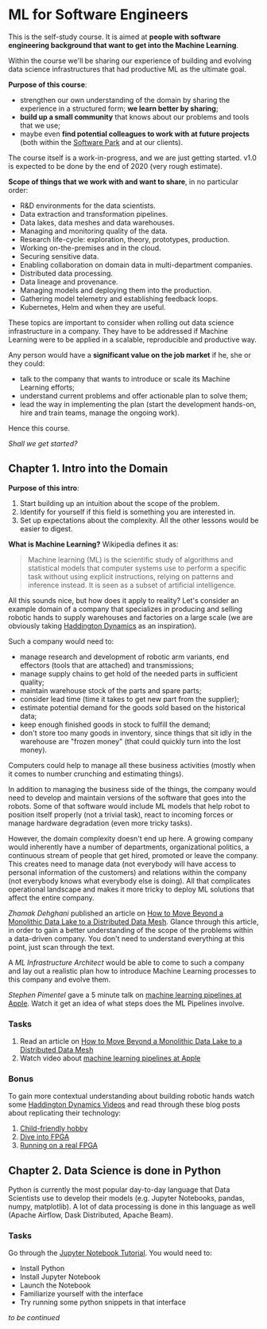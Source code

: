 # ML for Software Engineers

This is the self-study course. It is aimed at **people with software
engineering background that want to get into the Machine Learning**.

Within the course we'll be sharing our experience of building and
evolving data science infrastructures that had productive ML as the
ultimate goal.

**Purpose of this course**:

- strengthen our own understanding of the domain by sharing the
  experience in a structured form; **we learn better by sharing**;
- **build up a small community** that knows about our problems and
  tools that we use;
- maybe even **find potential colleagues to work with at future
  projects** (both within the [Software
  Park](https://www.softwarepark.cc) and at our clients).
  
The course itself is a work-in-progress, and we are just getting
started. v1.0 is expected to be done by the end of 2020 (very rough
estimate).

**Scope of things that we work with and want to share**, in no
particular order:

- R&D environments for the data scientists. 
- Data extraction and transformation pipelines.
- Data lakes, data meshes and data warehouses.
- Managing and monitoring quality of the data.
- Research life-cycle: exploration, theory, prototypes, production.
- Working on-the-premises and in the cloud.
- Securing sensitive data.
- Enabling collaboration on domain data in multi-department companies.
- Distributed data processing.
- Data lineage and provenance.
- Managing models and deploying them into the production.
- Gathering model telemetry and establishing feedback loops.
- Kubernetes, Helm and when they are useful.

These topics are important to consider when rolling out data science
infrastructure in a company. They have to be addressed if
Machine Learning were to be applied in a scalable, reproducible and
productive way.

Any person would have a **significant value on the job market** if he, she
or they could:

- talk to the company that wants to introduce or scale its Machine
  Learning efforts;
- understand current problems and offer actionable plan to solve them;
- lead the way in implementing the plan (start the development
  hands-on, hire and train teams, manage the ongoing work).

Hence this course.

_Shall we get started?_


## Chapter 1. Intro into the Domain

**Purpose of this intro**:

1. Start building up an intuition about the scope of the problem.
2. Identify for yourself if this field is something you are interested
   in.
3. Set up expectations about the complexity. All the other lessons
   would be easier to digest.

**What is Machine Learning?** Wikipedia defines it as:

> Machine learning (ML) is the scientific study of algorithms and
> statistical models that computer systems use to perform a specific
> task without using explicit instructions, relying on patterns and
> inference instead. It is seen as a subset of artificial intelligence.

All this sounds nice, but how does it apply to reality? Let's consider
an example domain of a company that specializes in producing and
selling robotic hands to supply warehouses and factories on a large
scale (we are obviously taking [Haddington
Dynamics](http://hdrobotic.com) as an inspiration).

Such a company would need to:

- manage research and development of robotic arm variants, end
  effectors (tools that are attached) and transmissions;
- manage supply chains to get hold of the needed parts in sufficient
  quality;
- maintain warehouse stock of the parts and spare parts;
- consider lead time (time it takes to get new part from
  the supplier);
- estimate potential demand for the goods sold based on the historical
  data;
- keep enough finished goods in stock to fulfill the demand;
- don't store too many goods in inventory, since things that sit idly
  in the warehouse are "frozen money" (that could quickly turn into
  the lost money).
  
  
Computers could help to manage all these business activities (mostly
when it comes to number crunching and estimating things).
  
In addition to managing the business side of the things, the company
would need to develop and maintain versions of the software that goes
into the robots. Some of that software would include ML models that
help robot to position itself properly (not a trivial task), react to
incoming forces or manage hardware degradation (even more tricky
tasks).

However, the domain complexity doesn't end up here. A growing company
would inherently have a number of departments, organizational
politics, a continuous stream of people that get hired, promoted or
leave the company. This creates need to manage data (not everybody
will have access to personal information of the customers) and
relations within the company (not everybody knows what everybody else
is doing). All that complicates operational landscape and makes it
more tricky to deploy ML solutions that affect the entire company.

_Zhamak Dehghani_ published an article on [How to Move Beyond a
Monolithic Data Lake to a Distributed Data
Mesh](https://martinfowler.com/articles/data-monolith-to-mesh.html). Glance
through this article, in order to gain a better understanding of the
scope of the problems within a data-driven company. You don't need to
understand everything at this point, just scan through the text.



A _ML Infrastructure Architect_ would be able to come to such a
company and lay out a realistic plan how to introduce Machine Learning
processes to this company and evolve them.

_Stephen Pimentel_ gave a 5 minute talk on [machine learning pipelines
at Apple](https://www.youtube.com/watch?v=16uU_Aaxp9Y). Watch it get
an idea of what steps does the ML Pipelines involve.

### Tasks

1. Read an article on [How to Move Beyond a
Monolithic Data Lake to a Distributed Data
Mesh](https://martinfowler.com/articles/data-monolith-to-mesh.html)
2. Watch video about [machine learning pipelines
at Apple](https://www.youtube.com/watch?v=16uU_Aaxp9Y)

### Bonus

To gain more contextual understanding about building robotic hands
watch some [Haddington Dynamics Videos](http://hdrobotic.com/videos)
and read through these blog posts about replicating their technology:

1. [Child-friendly hobby](https://abdullin.com/child-friendly-hobby/)
2. [Dive into FPGA](https://abdullin.com/dive-into-fpga/)
3. [Running on a real FPGA](https://abdullin.com/running-on-a-real-fpga/)

  
## Chapter 2. Data Science is done in Python


Python is currently the most popular day-to-day language that Data
Scientists use to develop their models (e.g. Jupyter Notebooks,
pandas, numpy, matplotlib). A lot of data processing is done in this
language as well (Apache Airflow, Dask Distributed, Apache Beam).

### Tasks

Go through the [Jupyter Notebook
Tutorial](https://www.dataquest.io/blog/jupyter-notebook-tutorial/). You
would need to:

- Install Python
- Install Jupyter Notebook
- Launch the Notebook
- Familiarize yourself with the interface
- Try running some python snippets in that interface




_to be continued_
